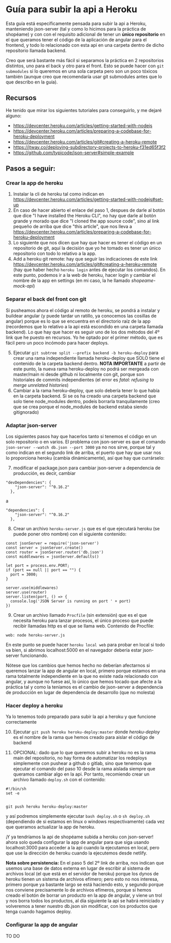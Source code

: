 # Guía para subir la api a Heroku

Esta guía está específicamente pensada para subir la api a Heroku,
manteniendo json-server (tal y como lo hicimos para la práctica de shopéame) y
con con el requisito adicional de tener un **único repositorio** en el que queramos tener
el código de la aplicación de angular para el frontend, y todo lo relacionado con esta api en una carpeta
dentro de dicho repositorio llamada backend.

Creo que será bastante más fácil si separamos la práctica en 2 repositorios distintos, uno para el back y otro para el front.
Esto se puede hacer con `git submodules` si lo queremos en una sola carpeta pero son un poco tóxicos también (aunque creo que recomendaría usar git submodules antes que lo que describo en la guía).

## Recursos

He tenido que mirar los siguientes tutoriales para conseguirlo, y me dejaré alguno:

- https://devcenter.heroku.com/articles/getting-started-with-nodejs
- https://devcenter.heroku.com/articles/preparing-a-codebase-for-heroku-deployment
- https://devcenter.heroku.com/articles/git#creating-a-heroku-remote
- https://jtway.co/deploying-subdirectory-projects-to-heroku-f31ed65f3f2
- https://github.com/typicode/json-server#simple-example

## Pasos a seguir:

### Crear la app de heroku

1. Instalar la cli de heroku tal como indican en https://devcenter.heroku.com/articles/getting-started-with-nodejs#set-up
2. En caso de hacer abierto el enlace del paso 1, despues de darle al botón que dice "I have installed the Heroku CLI",
   no hay que darle al botón grande y morado que dice "I cloned the app source code", sino al link pequeño de arriba que dice "this article", que nos lleva a https://devcenter.heroku.com/articles/preparing-a-codebase-for-heroku-deployment
3. Lo siguiente que nos dicen que hay que hacer es tener el código en un repositorio de git, aquí la decisión que yo he tomado es
   tener un único repositorio con todo lo relativo a la app.
4. Add a heroku git remote: hay que seguir las indicaciones de este link https://devcenter.heroku.com/articles/git#creating-a-heroku-remote (hay que haber hecho `heroku login` antes de ejecutar los comandos). En este punto, podemos ir a la web de heroku, hacer login y cambiar el nombre de la app en settings (en mi caso, la he llamado _shopeame-mock-api_)

### Separar el back del front con git

Si pusheamos ahora el código al remoto de heroku, se pondrá a instalar y buildear angular (y puede tardar un ratillo, ya conocemos las cosillas de angular) porque es lo que se encuentra en el directorio raíz de la app (recordemos que lo relativo a la api está escondido en una carpeta llamada backend). Lo que hay que hacer es seguir uno de los dos métodos del 4º link que he puesto en recursos. Yo he optado por el primer método, que es fácil pero un poco incómodo para hacer deploys.

5. Ejecutar `git subtree split --prefix backend -b heroku-deploy` para crear una rama independiente llamada heroku-deploy
   que SOLO tiene el contenido de la carpeta backend dentro. **NOTA IMPORTANTE** a partir de este punto, la nueva rama heroku-deploy no
   podrá ser mergeada con master/main ni desde github ni localmente con git, porque son historiales de commits independientes
   (el error es _fatal: refusing to merge unrelated histories_)
6. Cambiar a la rama heroku-deploy, que solo debería tener lo que había en la carpeta backend. Si se os ha creado una carpeta backend que solo tiene node_modules dentro, podeis borrarla tranquilamente (creo que se crea porque el node_modules de backend estaba siendo gitignorado)

### Adaptar json-server

Los siguientes pasos hay que hacerlos tanto si tenemos el código en un solo repositorio o en varios.
El problema con json-server es que el comando `json-server --watch db.json --port 3000` ya no nos sirve,
porque tal y como indican en el segundo link de arriba, el puerto que hay que usar nos lo proporciona heroku
(cambia dinámicamente), así que hay que currárselo:

7. modificar el package.json para cambiar json-server a dependencia de producción, es decir, cambiar

```
"devDependencies": {
    "json-server": "^0.16.2"
  },
```

a

```
"dependencies": {
    "json-server": "^0.16.2"
  },
```

8. Crear un archivo `heroku-server.js` que es el que ejecutará heroku (se puede poner otro nombre) con el siguiente contenido:

```
const jsonServer = require('json-server')
const server = jsonServer.create()
const router = jsonServer.router('db.json')
const middlewares = jsonServer.defaults()

let port = process.env.PORT;
if (port == null || port == "") {
  port = 3000;
}

server.use(middlewares)
server.use(router)
server.listen(port, () => {
  console.log('JSON Server is running on port ' + port)
})
```

9. Crear un archivo llamado `Procfile` (sin extensión) que es el que necesita heroku para lanzar procesos,
   el único proceso que puede recibir llamadas http es el que se llama web. Contenido de Procfile:

```
web: node heroku-server.js
```

En este punto se puede hacer `heroku local web` para probar en local si todo va bien,
si abrimos localhost:5000 en el navegador debería estar json-server funcionando.

Nótese que los cambios que hemos hecho no deberían afectarnos si queremos lanzar la app de angular en local,
primero porque estamos en una rama totalmente independiente en la que no existe nada relacionado con angular,
y aunque no fuese así, lo único que hemos tocado que afecte a la práctica tal y como la teníamos es el cambio de
json-server a dependencia de producción en lugar de dependencia de desarrollo (que no molesta)

### Hacer deploy a heroku

Ya lo tenemos todo preparado para subir la api a heroku y que funcione correctamente

10. Ejecutar `git push heroku heroku-deploy:master` donde _heroku-deploy_ es el nombre de la rama
    que hemos creado para aislar el código de backend

11. OPCIONAL: dado que lo que queremos subir a heroku no es la rama main del repositorio, no hay forma de automatizar los redeploys
    simplemente con pushear a github o gitlab, sino que tenemos que ejecutar el comando del paso 10 desde la rama aislada
    siempre que queramos cambiar algo en la api. Por tanto, recomiendo crear un archivo llamado `deploy.sh` con el contenido:

```
#!/bin/sh
set -e


git push heroku heroku-deploy:master
```

y así podremos simplemente ejecutar `bash deploy.sh` o `sh deploy.sh` (dependiendo de si estamos en linux o windows respectivamente)
cada vez que queramos actualizar la app de heroku.

¡Y ya tendríamos la api de shopéame subida a heroku con json-server! ahora solo queda configurar la
app de angular para que siga usando localhost:3000 para acceder a la api cuando la ejecutamos en local,
pero que use la dirección de heroku cuando la ejecutemos desde netlify.

**Nota sobre persistencia:** En el paso 5 del 2º link de arriba, nos indican que usemos una base de datos externa
en lugar de escribir al sistema de archivos local (el que está en el servidor de heroku) porque los dynos de heroku
tienen un sistema de archivos efímero; pero esto no nos interesa, primero porque ya bastante largo se está haciendo esto,
y segundo porque nos conviene precisamente lo de archivos efímeros, porque si hemos creado el botón de borrar un producto
en la app de angular, y viene un trol y nos borra todos los productos, al día siguiente la api se habrá reiniciado y
volveremos a tener nuestro db.json sin modificar, con los productos que tenga cuando hagamos deploy.

### Configurar la app de angular

TO DO

